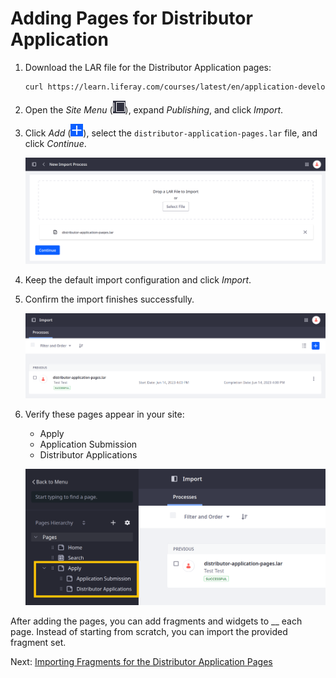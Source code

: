 # Adding Pages for Distributor Application

1. Download the LAR file for the Distributor Application pages: <!--REFINE-->

   ```bash
   curl https://learn.liferay.com/courses/latest/en/application-development/modeling-data-structures/adding-fields-to-the-distributor-application-object/adding-fields-to-the-distributor-application-object/distributor-application-pages.lar -O
   ```

1. Open the *Site Menu* (![Site Menu](../../images/icon-product-menu.png)), expand *Publishing*, and click *Import*.

1. Click *Add* (![Add Button](../../images/icon-add.png)), select the `distributor-application-pages.lar` file, and click *Continue*.

   ![Select the distributor-application-pages.lar file and click Continue.](./adding-pages-for-distributor-application/images/01.png)

1. Keep the default import configuration and click *Import*.

1. Confirm the import finishes successfully.

   ![Confirm the import was successful.](./adding-pages-for-distributor-application/images/02.png)

1. Verify these pages appear in your site:

   * Apply
   * Application Submission
   * Distributor Applications

   ![Verify the pages imported successfully.](./adding-pages-for-distributor-application/images/03.png)

After adding the pages, you can add fragments and widgets to __ each page. Instead of starting from scratch, you can import the provided fragment set. <!--REFINE-->

Next: [Importing Fragments for the Distributor Application Pages](./importing-fragments-for-the-distributor-application-pages.md)
